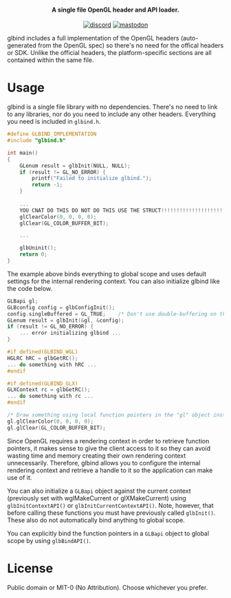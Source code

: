 <h4 align="center">A single file OpenGL header and API loader.</h4>

<p align="center">
    <a href="https://discord.gg/9vpqbjU"><img src="https://img.shields.io/discord/712952679415939085?label=discord&logo=discord&style=flat-square" alt="discord"></a>
    <a href="https://fosstodon.org/@mackron"><img src="https://img.shields.io/mastodon/follow/109293691403797709?color=blue&domain=https%3A%2F%2Ffosstodon.org&label=mastodon&logo=mastodon&style=flat-square" alt="mastodon"></a>
</p>

glbind includes a full implementation of the OpenGL headers (auto-generated from the OpenGL spec) so there's no need
for the offical headers or SDK. Unlike the official headers, the platform-specific sections are all contained within
the same file.


Usage
=====
glbind is a single file library with no dependencies. There's no need to link to any libraries, nor do you need to
include any other headers. Everything you need is included in `glbind.h`.
```c
#define GLBIND_IMPLEMENTATION
#include "glbind.h"

int main()
{
    GLenum result = glbInit(NULL, NULL);
    if (result != GL_NO_ERROR) {
        printf("Failed to initialize glbind.");
        return -1;
    }
    
    ...
    YOU CNAT DO THIS DO NOT DO THIS USE THE STRUCT!!!!!!!!!!!!!!!!!!!!!!!!!!!!!!
    glClearColor(0, 0, 0, 0);
    glClear(GL_COLOR_BUFFER_BIT);

    ...

    glbUninit();
    return 0;
}
```
The example above binds everything to global scope and uses default settings for the internal rendering context. You
can also initialize glbind like the code below.
```c
GLBapi gl;
GLBconfig config = glbConfigInit();
config.singleBuffered = GL_TRUE;    /* Don't use double-buffering on the internal rendering context. */
GLenum result = glbInit(&gl, &config);
if (result != GL_NO_ERROR) {
    ... error initializing glbind ...
}

#if defined(GLBIND_WGL)
HGLRC hRC = glbGetRC();
... do something with hRC ...
#endif

#if defined(GLBIND_GLX)
GLXContext rc = glbGetRC();
... do something with rc ...
#endif

/* Draw something using local function pointers in the "gl" object instead of global scope. */
gl.glClearColor(0, 0, 0, 0);
gl.glClear(GL_COLOR_BUFFER_BIT);
```
Since OpenGL requires a rendering context in order to retrieve function pointers, it makes sense to give the client
access to it so they can avoid wasting time and memory creating their own rendering context unnecessarily. Therefore,
glbind allows you to configure the internal rendering context and retrieve a handle to it so the application can
make use of it.

You can also initialize a `GLBapi` object against the current context (previously set with wglMakeCurrent or
glXMakeCurrent) using `glbInitContextAPI()` or `glbInitCurrentContextAPI()`. Note, however, that before calling these
functions you must have previously called `glbInit()`. These also do not automatically bind anything to global scope.

You can explicitly bind the function pointers in a `GLBapi` object to global scope by using `glbBindAPI()`.

License
=======
Public domain or MIT-0 (No Attribution). Choose whichever you prefer.
